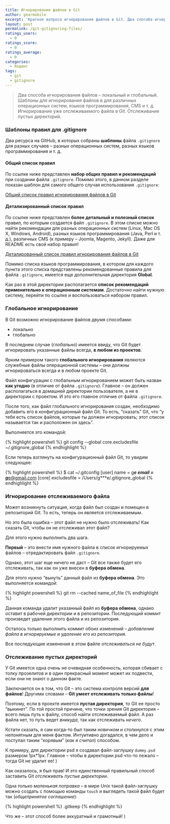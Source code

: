 ```yaml
---
title: Игнорирование файлов в Git
author: gearmobile
excerpt: 'Краткое вопроса игнорирования файлов в Git. Два способа игнорирования файлов - локальный и глобальный. Шаблоны для игнорирования файлов в для различных операционных систем, языков программирования, CMS и т. д. Игнорирование уже отслеживаемого файла в Git. Отслеживание пустых директорий.'
layout: post
permalink: /git-gitignoring-files/
ratings_users:
  - 0
ratings_score:
  - 0
ratings_average:
  - 0
categories:
  - Кодинг
tags:
  - git
  - gitignore
---
```

> Два способа игнорирования файлов &#8211; локальный и глобальный. Шаблоны для игнорирования файлов в для различных операционных систем, языков программирования, CMS и т. д. Игнорирование уже отслеживаемого файла в Git. Отслеживание пустых директорий.

### Шаблоны правил для .gitignore

Два ресурса на GitHub, в которых собраны **шаблоны** файла `.gitignore` для разных случаев &#8211; разных операционных систем, разных языков программирования и т. д.

#### Общий список правил

По ссылке ниже представлен **набор общих правил и рекомендаций** при создании файла `.gitignore`. Помимо этого, в данном разделе показан шаблон для самого общего случая использования `.gitignore`:

[Общий список правил игнорирования файлов в Git][1]

#### Детализированный список правил

По ссылке ниже представлен **более детальный и полезный список** правил, по которым создается файл `.gitignore`. В этом списке можно найти рекомендации для разных операционных систем (Linux, Mac OS X, Windows, Android), разных языков программирования (Java, Perl и т. д.), различных CMS (к примеру &#8211; Joomla, Magento, Jekyll). Даже для README есть свой набор правил!

[Деталированный список правил игнорирования файлов в Git][2]

Помимо списка языков программирования, в котором для каждого пункта этого списка представлены рекомендованные правила для файла `.gitignore`, имеется еще дополнительная директория **Global**.

Как раз в этой директории располагается **список рекомендаций применительно к операционным системам**. Достаточно найти нужную систему, перейти по ссылке и воспользоваться набором правил.

### Глобальное игнорирование

В Git возможно игнорирование файлов двумя способами:

  * локально
  * глобально

В последнем случае (*глобально*) имеется ввиду, что Git будет игнорировать указанные файлы всегда, **в любом из проектов**.

Ярким примером такого **глобального игнорирования** являются служебные файлы операционной системы &#8211; они должны игнорироваться всегда и в любом проекте Git.

Файл конфигурации с глобальным игнорированием может быть назван **как угодно** (в отличие от файла `.gitignore`). Главное &#8211; он должен располагаться в домашней директории пользователя, а не в директории с проектом. И это его главное отличие от файла `.gitignore`.

После того, как файл глобального игнорирования создан, необходимо добавить его в конфигурационный файл Git. То есть, “сказать” Git, что “у тебя есть список файлов, которые ты должен игнорировать; этот список называется так и расположен он здесь”.

Выполняется это командой:

{% highlight powershell %}
git config --global core.excludesfile ~/.gitignore_global
{% endhighlight %}

Если теперь взглянуть на конфигурационный файл Git, то увидим следующее:

{% highlight powershell %}
$ cat ~/.gitconfig
[user]
    name = g***e
    email = g***e@gmail.com
[core]
    excludesfile = /Users/g***e/.gitignore_global
{% endhighlight %}

### Игнорирование отслеживаемого файла

Может возникнуть ситуация, когда файл был создан и помещен в репозиторий Git. То есть, теперь он является отслеживаемым.

Но это была ошибка &#8211; этот файл не нужно было отслеживать! Как сказать Git, чтобы он не отслеживал этот файл?

Для этого нужно выполнить два шага.

**Первый** &#8211; это внести имя нужного файла в список игнорируемых файлов &#8211; отредактировать файл `.gitignore`.

Однако, этот шаг еще ничего не даст &#8211; Git все также будет его отслеживать, так как он уже внесен в **буфера обмена**.

Для этого нужно “вынуть” данный файл из **буфера обмена**. Это выполняется командой:

{% highlight powershell %}
git rm --cached name_of_file
{% endhighlight %}

Данная команда удалит указанный файл из **буфера обмена**, однако оставит в рабочей директории и в репозитории. Последующий коммит произведет удаление этого файла и из репозитория.

Осталось только выполнить коммит обоих изменений &#8211; *добавление файла в игнорируемые* и *удаление его из репозитория*.

Все последующие изменения в этом файле *отслеживаться не будут*.

### Отслеживание пустых директорий

У Git имеется одна очень не очевидная особенность, которая сбивает с толку прозелитов и в один прекрасный момент может их подвести, если они не знают о данном факте.

Заключается он в том, что Git &#8211; это система контроля версий **для файлов**! Другими словами &#8211; **Git умеет отслеживать только файлы**!

Поэтому, если в проекте имеется **пустая директория**, то Git ее просто “выкинет”. По той простой причине, что точки зрения Git директория &#8211; всего лишь путь к файлу, способ найти отслеживаемый файл. А раз файла нет, то путь ведет *вникуда*, так как отслеживать *нечего*.

Кстати сказать, я сам когда-то был таким новичком и столкнулся с этим непонятным для меня фактом. Интуитивно догадался, в чем дело и поступал таким “корявым” (*как я считал*) способом.

К примеру, для директории psd я создавал файл-заглушку `dummy.psd` размером 1px*1px. Главное &#8211; чтобы в директории psd что-то лежало &#8211; тогда Git не удалит ее! )

Как оказалось, я был прав! И это единственный правильный способ заставить Git *отслеживать пустые директории*.

Одна только *маленькая поправка* &#8211; в мире Unix такой файл-заглушку можно создать с помощью команды `touch` и выглядеть такой файл будет так (*общепринятое соглашение*):

{% highlight powershell %}
.gitkeep
{% endhighlight %}

Что же &#8211; этот способ более аккуратный и грамотный! )

 [1]: https://help.github.com/articles/ignoring-files/
 [2]: https://github.com/github/gitignore
